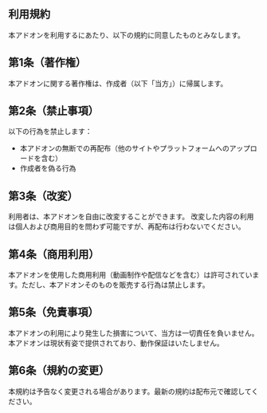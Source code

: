 ## 利用規約
本アドオンを利用するにあたり、以下の規約に同意したものとみなします。

## 第1条（著作権）
本アドオンに関する著作権は、作成者（以下「当方」）に帰属します。

## 第2条（禁止事項）
以下の行為を禁止します：
- 本アドオンの無断での再配布（他のサイトやプラットフォームへのアップロードを含む）
- 作成者を偽る行為

## 第3条（改変）
利用者は、本アドオンを自由に改変することができます。
改変した内容の利用は個人および商用目的を問わず可能ですが、再配布は行わないでください。

## 第4条（商用利用）
本アドオンを使用した商用利用（動画制作や配信などを含む）は許可されています。ただし、本アドオンそのものを販売する行為は禁止します。

## 第5条（免責事項）
本アドオンの利用により発生した損害について、当方は一切責任を負いません。
本アドオンは現状有姿で提供されており、動作保証はいたしません。

## 第6条（規約の変更）
本規約は予告なく変更される場合があります。最新の規約は配布元で確認してください。
